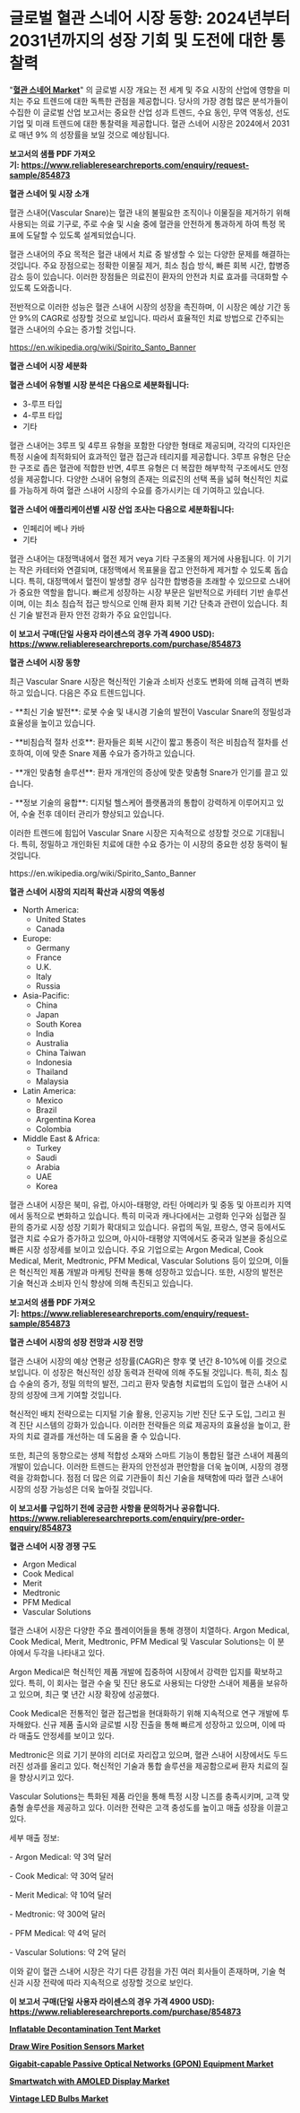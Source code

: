 <p><h1>글로벌 혈관 스네어 시장 동향: 2024년부터 2031년까지의 성장 기회 및 도전에 대한 통찰력</h1></p><p>"<strong><a href="https://www.reliableresearchreports.com/vascular-snare-r854873?utm_campaign=105&utm_medium=7&utm_source=Github&utm_content=ia&utm_term=05102024&utm_id=vascular-snare">혈관 스네어 Market</a></strong>" 의 글로벌 시장 개요는 전 세계 및 주요 시장의 산업에 영향을 미치는 주요 트렌드에 대한 독특한 관점을 제공합니다. 당사의 가장 경험 많은 분석가들이 수집한 이 글로벌 산업 보고서는 중요한 산업 성과 트렌드, 수요 동인, 무역 역동성, 선도 기업 및 미래 트렌드에 대한 통찰력을 제공합니다. 혈관 스네어 시장은 2024에서 2031로 매년 9% 의 성장률을 보일 것으로 예상됩니다.</p>
<p><strong>보고서의 샘플 PDF 가져오기:&nbsp;<a href="https://www.reliableresearchreports.com/enquiry/request-sample/854873?utm_campaign=105&utm_medium=7&utm_source=Github&utm_content=ia&utm_term=05102024&utm_id=vascular-snare">https://www.reliableresearchreports.com/enquiry/request-sample/854873</a></strong></p>
<p><strong>혈관 스네어 및 시장 소개</strong></p>
<p><p>혈관 스내어(Vascular Snare)는 혈관 내의 불필요한 조직이나 이물질을 제거하기 위해 사용되는 의료 기구로, 주로 수술 및 시술 중에 혈관을 안전하게 통과하게 하여 특정 목표에 도달할 수 있도록 설계되었습니다. </p><p>혈관 스내어의 주요 목적은 혈관 내에서 치료 중 발생할 수 있는 다양한 문제를 해결하는 것입니다. 주요 장점으로는 정확한 이물질 제거, 최소 침습 방식, 빠른 회복 시간, 합병증 감소 등이 있습니다. 이러한 장점들은 의료진이 환자의 안전과 치료 효과를 극대화할 수 있도록 도와줍니다.</p><p>전반적으로 이러한 성능은 혈관 스내어 시장의 성장을 촉진하며, 이 시장은 예상 기간 동안 9%의 CAGR로 성장할 것으로 보입니다. 따라서 효율적인 치료 방법으로 간주되는 혈관 스내어의 수요는 증가할 것입니다.</p></p>
<p><a href="https://en.wikipedia.org/wiki/Spirito_Santo_Banner?utm_campaign=105&utm_medium=7&utm_source=Github&utm_content=ia&utm_term=05102024&utm_id=vascular-snare">https://en.wikipedia.org/wiki/Spirito_Santo_Banner</a></p>
<p><strong>혈관 스네어 시장 세분화</strong></p>
<p><strong>혈관 스네어 유형별 시장 분석은 다음으로 세분화됩니다:</strong></p>
<p><ul><li>3-루프 타입</li><li>4-루프 타입</li><li>기타</li></ul></p>
<p><p>혈관 스내어는 3루프 및 4루프 유형을 포함한 다양한 형태로 제공되며, 각각의 디자인은 특정 시술에 최적화되어 효과적인 혈관 접근과 테리지를 제공합니다. 3루프 유형은 단순한 구조로 좁은 혈관에 적합한 반면, 4루프 유형은 더 복잡한 해부학적 구조에서도 안정성을 제공합니다. 다양한 스내어 유형의 존재는 의료진의 선택 폭을 넓혀 혁신적인 치료를 가능하게 하여 혈관 스내어 시장의 수요를 증가시키는 데 기여하고 있습니다.</p></p>
<p><strong>혈관 스네어 애플리케이션별 시장 산업 조사는 다음으로 세분화됩니다:</strong></p>
<p><ul><li>인페리어 베나 카바</li><li>기타</li></ul></p>
<p><p>혈관 스내어는 대정맥내에서 혈전 제거 veya 기타 구조물의 제거에 사용됩니다. 이 기기는 작은 카테터와 연결되며, 대정맥에서 목표물을 잡고 안전하게 제거할 수 있도록 돕습니다. 특히, 대정맥에서 혈전이 발생할 경우 심각한 합병증을 초래할 수 있으므로 스내어가 중요한 역할을 합니다. 빠르게 성장하는 시장 부문은 일반적으로 카테터 기반 솔루션이며, 이는 최소 침습적 접근 방식으로 인해 환자 회복 기간 단축과 관련이 있습니다. 최신 기술 발전과 환자 안전 강화가 주요 요인입니다.</p></p>
<p><strong>이 보고서 구매(단일 사용자 라이센스의 경우 가격 4900 USD): <a href="https://www.reliableresearchreports.com/purchase/854873?utm_campaign=105&utm_medium=7&utm_source=Github&utm_content=ia&utm_term=05102024&utm_id=vascular-snare">https://www.reliableresearchreports.com/purchase/854873</a></strong></p>
<p><strong>혈관 스네어 시장 동향</strong></p>
<p><p>최근 Vascular Snare 시장은 혁신적인 기술과 소비자 선호도 변화에 의해 급격히 변화하고 있습니다. 다음은 주요 트렌드입니다.</p><p>- **최신 기술 발전**: 로봇 수술 및 내시경 기술의 발전이 Vascular Snare의 정밀성과 효율성을 높이고 있습니다.</p><p>- **비침습적 절차 선호**: 환자들은 회복 시간이 짧고 통증이 적은 비침습적 절차를 선호하여, 이에 맞춘 Snare 제품 수요가 증가하고 있습니다.</p><p>- **개인 맞춤형 솔루션**: 환자 개개인의 증상에 맞춘 맞춤형 Snare가 인기를 끌고 있습니다.</p><p>- **정보 기술의 융합**: 디지털 헬스케어 플랫폼과의 통합이 강력하게 이루어지고 있어, 수술 전후 데이터 관리가 향상되고 있습니다.</p><p>이러한 트렌드에 힘입어 Vascular Snare 시장은 지속적으로 성장할 것으로 기대됩니다. 특히, 정밀하고 개인화된 치료에 대한 수요 증가는 이 시장의 중요한 성장 동력이 될 것입니다.</p></p>
<p>https://en.wikipedia.org/wiki/Spirito_Santo_Banner</p>
<p><strong>혈관 스네어 시장의 지리적 확산과 시장의 역동성</strong></p>
<p><ul>
    <li>
        North America:
        <ul>
            <li>United States</li>
            <li>Canada</li>
        </ul>
    </li>
    <li>
        Europe:
        <ul>
            <li>Germany</li>
            <li>France</li>
            <li>U.K.</li>
            <li>Italy</li>
            <li>Russia</li>
        </ul>
    </li>
    <li>
        Asia-Pacific:
        <ul>
            <li>China</li>
            <li>Japan</li>
            <li>South Korea</li>
            <li>India</li>
            <li>Australia</li>
            <li>China Taiwan</li>
            <li>Indonesia</li>
            <li>Thailand</li>
            <li>Malaysia</li>
        </ul>
    </li>
    <li>
        Latin America:
        <ul>
            <li>Mexico</li>
            <li>Brazil</li>
            <li>Argentina Korea</li>
            <li>Colombia</li>
        </ul>
    </li>
    <li>
        Middle East & Africa:
        <ul>
            <li>Turkey</li>
            <li>Saudi</li>
            <li>Arabia</li>
            <li>UAE</li>
            <li>Korea</li>
        </ul>
    </li>
    </ul></p>
<p><p>혈관 스내어 시장은 북미, 유럽, 아시아-태평양, 라틴 아메리카 및 중동 및 아프리카 지역에서 동적으로 변화하고 있습니다. 특히 미국과 캐나다에서는 고령화 인구와 심혈관 질환의 증가로 시장 성장 기회가 확대되고 있습니다. 유럽의 독일, 프랑스, 영국 등에서도 혈관 치료 수요가 증가하고 있으며, 아시아-태평양 지역에서도 중국과 일본을 중심으로 빠른 시장 성장세를 보이고 있습니다. 주요 기업으로는 Argon Medical, Cook Medical, Merit, Medtronic, PFM Medical, Vascular Solutions 등이 있으며, 이들은 혁신적인 제품 개발과 마케팅 전략을 통해 성장하고 있습니다. 또한, 시장의 발전은 기술 혁신과 소비자 인식 향상에 의해 촉진되고 있습니다.</p></p>
<p><strong>보고서의 샘플 PDF 가져오기:&nbsp;<a href="https://www.reliableresearchreports.com/enquiry/request-sample/854873?utm_campaign=105&utm_medium=7&utm_source=Github&utm_content=ia&utm_term=05102024&utm_id=vascular-snare">https://www.reliableresearchreports.com/enquiry/request-sample/854873</a></strong></p>
<p><strong>혈관 스네어 시장의 성장 전망과 시장 전망</strong></p>
<p><p>혈관 스내어 시장의 예상 연평균 성장률(CAGR)은 향후 몇 년간 8-10%에 이를 것으로 보입니다. 이 성장은 혁신적인 성장 동력과 전략에 의해 주도될 것입니다. 특히, 최소 침습 수술의 증가, 정밀 의학의 발전, 그리고 환자 맞춤형 치료법의 도입이 혈관 스내어 시장의 성장에 크게 기여할 것입니다.</p><p>혁신적인 배치 전략으로는 디지털 기술 활용, 인공지능 기반 진단 도구 도입, 그리고 원격 진단 시스템의 강화가 있습니다. 이러한 전략들은 의료 제공자의 효율성을 높이고, 환자의 치료 결과를 개선하는 데 도움을 줄 수 있습니다. </p><p>또한, 최근의 동향으로는 생체 적합성 소재와 스마트 기능이 통합된 혈관 스내어 제품의 개발이 있습니다. 이러한 트렌드는 환자의 안전성과 편안함을 더욱 높이며, 시장의 경쟁력을 강화합니다. 점점 더 많은 의료 기관들이 최신 기술을 채택함에 따라 혈관 스내어 시장의 성장 가능성은 더욱 높아질 것입니다.</p></p>
<p><strong>이 보고서를 구입하기 전에 궁금한 사항을 문의하거나 공유합니다. <a href="https://www.reliableresearchreports.com/enquiry/pre-order-enquiry/854873?utm_campaign=105&utm_medium=7&utm_source=Github&utm_content=ia&utm_term=05102024&utm_id=vascular-snare">https://www.reliableresearchreports.com/enquiry/pre-order-enquiry/854873</a></strong></p>
<p><strong>혈관 스네어 시장 경쟁 구도</strong></p>
<p><ul><li>Argon Medical</li><li>Cook Medical</li><li>Merit</li><li>Medtronic</li><li>PFM Medical</li><li>Vascular Solutions</li></ul></p>
<p><p>혈관 스내어 시장은 다양한 주요 플레이어들을 통해 경쟁이 치열하다. Argon Medical, Cook Medical, Merit, Medtronic, PFM Medical 및 Vascular Solutions는 이 분야에서 두각을 나타내고 있다. </p><p>Argon Medical은 혁신적인 제품 개발에 집중하여 시장에서 강력한 입지를 확보하고 있다. 특히, 이 회사는 혈관 수술 및 진단 용도로 사용되는 다양한 스내어 제품을 보유하고 있으며, 최근 몇 년간 시장 확장에 성공했다. </p><p>Cook Medical은 전통적인 혈관 접근법을 현대화하기 위해 지속적으로 연구 개발에 투자해왔다. 신규 제품 출시와 글로벌 시장 진출을 통해 빠르게 성장하고 있으며, 이에 따라 매출도 안정세를 보이고 있다.</p><p>Medtronic은 의료 기기 분야의 리더로 자리잡고 있으며, 혈관 스내어 시장에서도 두드러진 성과를 올리고 있다. 혁신적인 기술과 통합 솔루션을 제공함으로써 환자 치료의 질을 향상시키고 있다.</p><p>Vascular Solutions는 특화된 제품 라인을 통해 특정 시장 니즈를 충족시키며, 고객 맞춤형 솔루션을 제공하고 있다. 이러한 전략은 고객 충성도를 높이고 매출 성장을 이끌고 있다.</p><p>세부 매출 정보:</p><p>- Argon Medical: 약 3억 달러</p><p>- Cook Medical: 약 30억 달러</p><p>- Merit Medical: 약 10억 달러</p><p>- Medtronic: 약 300억 달러</p><p>- PFM Medical: 약 4억 달러</p><p>- Vascular Solutions: 약 2억 달러</p><p>이와 같이 혈관 스내어 시장은 각기 다른 강점을 가진 여러 회사들이 존재하며, 기술 혁신과 시장 전략에 따라 지속적으로 성장할 것으로 보인다.</p></p>
<p><strong>이 보고서 구매(단일 사용자 라이센스의 경우 가격 4900 USD): <a href="https://www.reliableresearchreports.com/purchase/854873?utm_campaign=105&utm_medium=7&utm_source=Github&utm_content=ia&utm_term=05102024&utm_id=vascular-snare">https://www.reliableresearchreports.com/purchase/854873</a></strong></p>
<p><strong><p><a href="https://www.linkedin.com/pulse/global-inflatable-decontamination-tent-market-focus-application-5zvce?utm_campaign=105&utm_medium=7&utm_source=Github&utm_content=ia&utm_term=05102024&utm_id=vascular-snare">Inflatable Decontamination Tent Market</a></p><p><a href="https://issuu.com/reportprime-2/docs/draw-wire-position-sensors-market-s_fa6dbee8582c9a?utm_campaign=105&utm_medium=7&utm_source=Github&utm_content=ia&utm_term=05102024&utm_id=vascular-snare">Draw Wire Position Sensors Market</a></p><p><a href="https://issuu.com/reportprime-2/docs/gigabit-capable-passive-optical-net_20f3582e90a02c?utm_campaign=105&utm_medium=7&utm_source=Github&utm_content=ia&utm_term=05102024&utm_id=vascular-snare">Gigabit-capable Passive Optical Networks (GPON) Equipment Market</a></p><p><a href="https://www.linkedin.com/pulse/sustainability-trends-smartwatch-amoled-display-industry-iadke?utm_campaign=105&utm_medium=7&utm_source=Github&utm_content=ia&utm_term=05102024&utm_id=vascular-snare">Smartwatch with AMOLED Display Market</a></p><p><a href="https://github.com/JamesCox407/Market-Research-Report-List-1/blob/main/vintage-led-bulbs-market.md?utm_campaign=105&utm_medium=7&utm_source=Github&utm_content=ia&utm_term=05102024&utm_id=vascular-snare">Vintage LED Bulbs Market</a></p></strong></p>
<p></p>